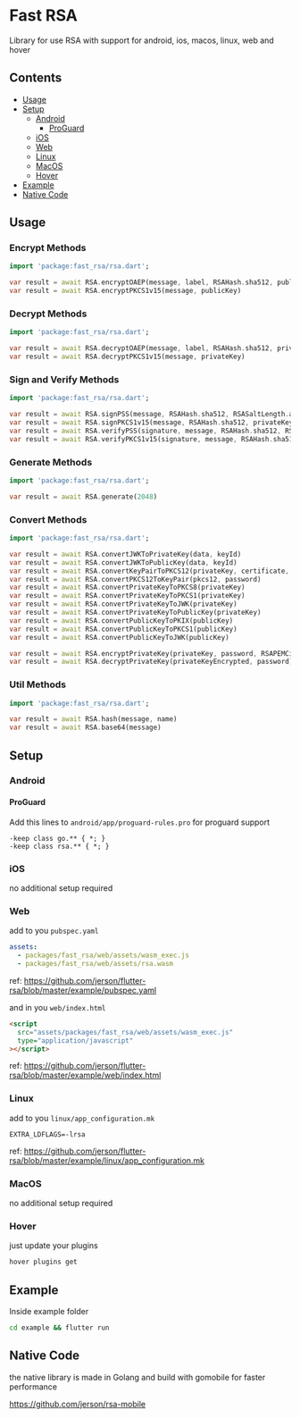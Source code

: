 # Fast RSA

Library for use RSA with support for android, ios, macos, linux, web and hover

## Contents

- [Usage](#usage)
- [Setup](#setup)
  - [Android](#android)
    - [ProGuard](#proguard)
  - [iOS](#ios)
  - [Web](#web)
  - [Linux](#linux)
  - [MacOS](#macos)
  - [Hover](#hover)
- [Example](#example)
- [Native Code](#native-code)

## Usage

### Encrypt Methods

```dart
import 'package:fast_rsa/rsa.dart';

var result = await RSA.encryptOAEP(message, label, RSAHash.sha512, publicKey)
var result = await RSA.encryptPKCS1v15(message, publicKey)

```

### Decrypt Methods

```dart
import 'package:fast_rsa/rsa.dart';

var result = await RSA.decryptOAEP(message, label, RSAHash.sha512, privateKey)
var result = await RSA.decryptPKCS1v15(message, privateKey)

```

### Sign and Verify Methods

```dart
import 'package:fast_rsa/rsa.dart';

var result = await RSA.signPSS(message, RSAHash.sha512, RSASaltLength.auto, privateKey)
var result = await RSA.signPKCS1v15(message, RSAHash.sha512, privateKey)
var result = await RSA.verifyPSS(signature, message, RSAHash.sha512, RSASaltLength.auto, publicKey)
var result = await RSA.verifyPKCS1v15(signature, message, RSAHash.sha512, publicKey)

```

### Generate Methods

```dart
import 'package:fast_rsa/rsa.dart';

var result = await RSA.generate(2048)

```

### Convert Methods

```dart
import 'package:fast_rsa/rsa.dart';

var result = await RSA.convertJWKToPrivateKey(data, keyId)
var result = await RSA.convertJWKToPublicKey(data, keyId)
var result = await RSA.convertKeyPairToPKCS12(privateKey, certificate, password)
var result = await RSA.convertPKCS12ToKeyPair(pkcs12, password)
var result = await RSA.convertPrivateKeyToPKCS8(privateKey)
var result = await RSA.convertPrivateKeyToPKCS1(privateKey)
var result = await RSA.convertPrivateKeyToJWK(privateKey)
var result = await RSA.convertPrivateKeyToPublicKey(privateKey)
var result = await RSA.convertPublicKeyToPKIX(publicKey)
var result = await RSA.convertPublicKeyToPKCS1(publicKey)
var result = await RSA.convertPublicKeyToJWK(publicKey)

var result = await RSA.encryptPrivateKey(privateKey, password, RSAPEMCipher.aes256)
var result = await RSA.decryptPrivateKey(privateKeyEncrypted, password)
```

### Util Methods

```dart
import 'package:fast_rsa/rsa.dart';

var result = await RSA.hash(message, name)
var result = await RSA.base64(message)

```

## Setup

### Android

#### ProGuard

Add this lines to `android/app/proguard-rules.pro` for proguard support

```proguard
-keep class go.** { *; }
-keep class rsa.** { *; }
```

### iOS

no additional setup required

### Web

add to you `pubspec.yaml`

```yaml
assets:
  - packages/fast_rsa/web/assets/wasm_exec.js
  - packages/fast_rsa/web/assets/rsa.wasm
```

ref: https://github.com/jerson/flutter-rsa/blob/master/example/pubspec.yaml

and in you `web/index.html`

```html
<script
  src="assets/packages/fast_rsa/web/assets/wasm_exec.js"
  type="application/javascript"
></script>
```

ref: https://github.com/jerson/flutter-rsa/blob/master/example/web/index.html

### Linux

add to you `linux/app_configuration.mk`

```make
EXTRA_LDFLAGS=-lrsa
```

ref: https://github.com/jerson/flutter-rsa/blob/master/example/linux/app_configuration.mk

### MacOS

no additional setup required

### Hover

just update your plugins

```bash
hover plugins get
```

## Example

Inside example folder

```bash
cd example && flutter run
```

## Native Code

the native library is made in Golang and build with gomobile for faster performance

https://github.com/jerson/rsa-mobile
